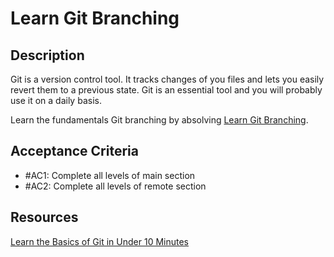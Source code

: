# Learn Git Branching

## Description

Git is a version control tool. It tracks changes of you files and lets you easily revert them to a previous state. Git is an essential tool and you will probably use it on a daily basis.

Learn the fundamentals Git branching by absolving [Learn Git Branching](https://learngitbranching.js.org/?locale=en_US).

## Acceptance Criteria

- #AC1: Complete all levels of main section
- #AC2: Complete all levels of remote section

## Resources

[Learn the Basics of Git in Under 10 Minutes](https://www.freecodecamp.org/news/learn-the-basics-of-git-in-under-10-minutes-da548267cc91/)
